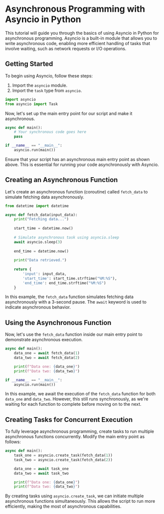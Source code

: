# Asynchronous Programming with Asyncio in Python

This tutorial will guide you through the basics of using Asyncio in Python for asynchronous programming. Asyncio is a built-in module that allows you to write asynchronous code, enabling more efficient handling of tasks that involve waiting, such as network requests or I/O operations.

## Getting Started

To begin using Asyncio, follow these steps:

1. Import the `asyncio` module.
2. Import the `task` type from `asyncio`.

```python
import asyncio
from asyncio import Task
```

Now, let's set up the main entry point for our script and make it asynchronous.

```python
async def main():
    # Your synchronous code goes here
    pass

if __name__ == "__main__":
    asyncio.run(main())
```

Ensure that your script has an asynchronous main entry point as shown above. This is essential for running your code asynchronously with Asyncio.

## Creating an Asynchronous Function

Let's create an asynchronous function (coroutine) called `fetch_data` to simulate fetching data asynchronously.

```python
from datetime import datetime

async def fetch_data(input_data):
    print("Fetching data...")
  
    start_time = datetime.now()
  
    # Simulate asynchronous task using asyncio.sleep
    await asyncio.sleep(3)
  
    end_time = datetime.now()
  
    print("Data retrieved.")
  
    return {
        'input': input_data,
        'start_time': start_time.strftime("%M:%S"),
        'end_time': end_time.strftime("%M:%S")
    }
```

In this example, the `fetch_data` function simulates fetching data asynchronously with a 3-second pause. The `await` keyword is used to indicate asynchronous behavior.

## Using the Asynchronous Function

Now, let's use the `fetch_data` function inside our main entry point to demonstrate asynchronous execution.

```python
async def main():
    data_one = await fetch_data(1)
    data_two = await fetch_data(2)

    print(f"Data one: {data_one}")
    print(f"Data two: {data_two}")

if __name__ == "__main__":
    asyncio.run(main())
```

In this example, we await the execution of the `fetch_data` function for both `data_one` and `data_two`. However, this still runs synchronously, as we're waiting for each function to complete before moving on to the next.

## Creating Tasks for Concurrent Execution

To fully leverage asynchronous programming, create tasks to run multiple asynchronous functions concurrently. Modify the main entry point as follows:

```python
async def main():
    task_one = asyncio.create_task(fetch_data(1))
    task_two = asyncio.create_task(fetch_data(2))

    data_one = await task_one
    data_two = await task_two

    print(f"Data one: {data_one}")
    print(f"Data two: {data_two}")
```

By creating tasks using `asyncio.create_task`, we can initiate multiple asynchronous functions simultaneously. This allows the script to run more efficiently, making the most of asynchronous capabilities.
